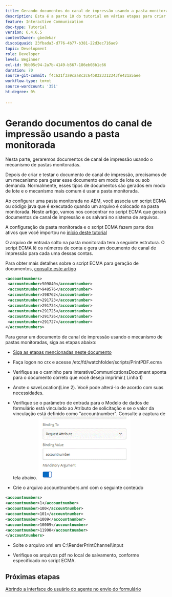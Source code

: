 ```yaml
---
title: Gerando documentos do canal de impressão usando a pasta monitorada
description: Esta é a parte 10 do tutorial em várias etapas para criar seu primeiro documento de comunicações interativas para o canal de impressão. Nesta parte, geraremos documentos de canal de impressão usando o mecanismo de pastas monitoradas.
feature: Interactive Communication
doc-type: Tutorial
version: 6.4,6.5
contentOwner: gbedekar
discoiquuid: 23fbada3-d776-4b77-b381-22d3ec716ae9
topic: Development
role: Developer
level: Beginner
exl-id: 9bb05c94-2a7b-4149-b567-186eb08b1c66
duration: 70
source-git-commit: f4c621f3a9caa8c2c64b8323312343fe421a5aee
workflow-type: tm+mt
source-wordcount: '351'
ht-degree: 0%

---
```


# Gerando documentos do canal de impressão usando a pasta monitorada

Nesta parte, geraremos documentos de canal de impressão usando o mecanismo de pastas monitoradas.

Depois de criar e testar o documento de canal de impressão, precisamos de um mecanismo para gerar esse documento em modo de lote ou sob demanda. Normalmente, esses tipos de documentos são gerados em modo de lote e o mecanismo mais comum é usar a pasta monitorada.

Ao configurar uma pasta monitorada no AEM, você associa um script ECMA ou código java que é executado quando um arquivo é colocado na pasta monitorada. Neste artigo, vamos nos concentrar no script ECMA que gerará documentos de canal de impressão e os salvará no sistema de arquivos.

A configuração da pasta monitorada e o script ECMA fazem parte dos ativos que você importou no [início deste tutorial](introduction.md)

O arquivo de entrada solto na pasta monitorada tem a seguinte estrutura. O script ECMA lê os números de conta e gera um documento de canal de impressão para cada uma dessas contas.

Para obter mais detalhes sobre o script ECMA para geração de documentos, [consulte este artigo](/help/forms/interactive-communications/generating-interactive-communications-print-document-using-api-tutorial-use.md)

```xml
<accountnumbers>
 <accountnumber>509840</accountnumber>
 <accountnumber>948576</accountnumber>
 <accountnumber>398762</accountnumber>
 <accountnumber>291723</accountnumber>
 <accountnumber>291724</accountnumber>
 <accountnumber>291725</accountnumber>
 <accountnumber>291726</accountnumber>
 <accountnumber>291727</accountnumber>
</accountnumbers>
```

Para gerar um documento de canal de impressão usando o mecanismo de pastas monitoradas, siga as etapas abaixo:

* [Siga as etapas mencionadas neste documento](/help/forms/adaptive-forms/service-user-tutorial-develop.md)

* Faça logon no crx e acesse /etc/fd/watchfolder/scripts/PrintPDF.ecma

* Verifique se o caminho para interativeCommunicationsDocument aponta para o documento correto que você deseja imprimir.( Linha 1)
* Anote o saveLocation(Line 2). Você pode alterá-lo de acordo com suas necessidades.
* Verifique se o parâmetro de entrada para o Modelo de dados de formulário está vinculado ao Atributo de solicitação e se o valor da vinculação está definido como &quot;accountnumber&quot;. Consulte a captura de tela abaixo.
  ![solicitação](assets/requestattributeprintchannel.gif)

* Crie o arquivo accountnumbers.xml com o seguinte conteúdo

```xml
<accountnumbers>
<accountnumber>1</accountnumber>
<accountnumber>100</accountnumber>
<accountnumber>101</accountnumber>
<accountnumber>1009</accountnumber>
<accountnumber>10009</accountnumber>
<accountnumber>11990</accountnumber>
</accountnumbers>
```

* Solte o arquivo xml em C:\RenderPrintChannel\input

* Verifique os arquivos pdf no local de salvamento, conforme especificado no script ECMA.

## Próximas etapas

[Abrindo a interface do usuário do agente no envio do formulário](./opening-agent-ui-on-form-submission.md)